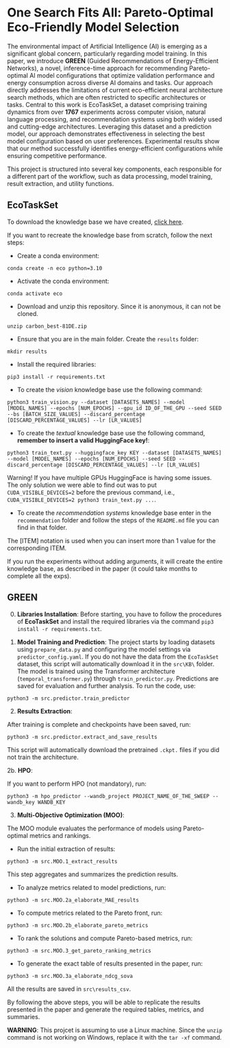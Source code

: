 # One Search Fits All: Pareto-Optimal Eco-Friendly Model Selection

The environmental impact of Artificial Intelligence (AI) is emerging as a significant global concern, particularly regarding model training. In this paper, we introduce **GREEN** (Guided Recommendations of Energy-Efficient Networks), a novel, inference-time approach for recommending Pareto-optimal AI model configurations that optimize validation performance and energy consumption across diverse AI domains and tasks. Our approach directly addresses the limitations of current eco-efficient neural architecture search methods, which are often restricted to specific architectures or tasks. Central to this work is EcoTaskSet, a dataset comprising training dynamics from over **1767** experiments across computer vision, natural language processing, and recommendation systems using both widely used and cutting-edge architectures. Leveraging this dataset and a prediction model, our approach demonstrates effectiveness in selecting the best model configuration based on user preferences. Experimental results show that our method successfully identifies energy-efficient configurations while ensuring competitive performance.


This project is structured into several key components, each responsible for a different part of the workflow, such as data processing, model training, result extraction, and utility functions.


## EcoTaskSet

To download the knowledge base we have created, [click here](https://drive.google.com/drive/folders/1lXdSsW2FRU331bpGWOsXrcg-Bp3Px4Pi?usp=sharing). 

If you want to recreate the knowledge base from scratch, follow the next steps:

- Create a conda environment:

```
conda create -n eco python=3.10
```

- Activate the conda environment:

```
conda activate eco
```

- Download and unzip this repository. Since it is anonymous, it can not be cloned.

```
unzip carbon_best-81DE.zip
```

- Ensure that you are in the main folder. Create the `results` folder:

```
mkdir results
```

- Install the required libraries:

```
pip3 install -r requirements.txt
```

- To create the *vision* knowledge base use the following command:
```
python3 train_vision.py --dataset [DATASETS_NAMES] --model [MODEL_NAMES] --epochs [NUM_EPOCHS] --gpu_id ID_OF_THE_GPU --seed SEED --bs [BATCH_SIZE_VALUES] --discard_percentage [DISCARD_PERCENTAGE_VALUES] --lr [LR_VALUES]
```

- To create the *textual* knowledge base use the following command, **remember to insert a valid HuggingFace key!**:

```
python3 train_text.py --huggingface_key KEY --dataset [DATASETS_NAMES] --model [MODEL_NAMES] --epochs [NUM_EPOCHS] --seed SEED --discard_percentage [DISCARD_PERCENTAGE_VALUES] --lr [LR_VALUES]
```

  Warning! If you have multiple GPUs HuggingFace is having some issues. The only solution we were able to find out was to put `CUDA_VISIBLE_DEVICES=2` before the previous command, i.e., `CUDA_VISIBLE_DEVICES=2 python3 train_text.py ...`. 

- To create the *recommendation systems* knowledge base enter in the `recommendation` folder and follow the steps of the `README.md` file you can find in that folder.

The [ITEM] notation is used when you can insert more than 1 value for the corresponding ITEM.

If you run the experiments without adding arguments, it will create the entire knowledge base, as described in the paper (it could take months to complete all the exps).

## GREEN 

0. **Libraries Installation**:
Before starting, you have to follow the procedures of **EcoTaskSet** and install the required libraries via the command `pip3 install -r requirements.txt`.

1. **Model Training and Prediction**:
The project starts by loading datasets using `prepare_data.py` and configuring the model settings via `predictor_config.yaml`. If you do not have the data from the `EcoTaskSet` dataset, this script will automatically download it in the `src\KB\` folder.
The model is trained using the Transformer architecture (`temporal_transformer.py`) through `train_predictor.py`. Predictions are saved for evaluation and further analysis. To run the code, use:

```
python3 -m src.predictor.train_predictor
```

2. **Results Extraction**:

After training is complete and checkpoints have been saved, run:
```
python3 -m src.predictor.extract_and_save_results
```

This script will automatically download the pretrained `.ckpt.` files if you did not train the architecture.

2b. **HPO**:

If you want to perform HPO (not mandatory), run:

```
python3 -m hpo_predictor --wandb_project PROJECT_NAME_OF_THE_SWEEP --wandb_key WANDB_KEY
```

3. **Multi-Objective Optimization (MOO)**:

The MOO module evaluates the performance of models using Pareto-optimal metrics and rankings.

- Run the initial extraction of results:
```
python3 -m src.MOO.1_extract_results
```
This step aggregates and summarizes the prediction results.

- To analyze metrics related to model predictions, run:
```
python3 -m src.MOO.2a_elaborate_MAE_results
```

- To compute metrics related to the Pareto front, run:
```
python3 -m src.MOO.2b_elaborate_pareto_metrics
```

- To rank the solutions and compute Pareto-based metrics, run:
```
python3 -m src.MOO.3_get_pareto_ranking_metrics
```

- To generate the exact table of results presented in the paper, run:
```
python3 -m src.MOO.3a_elaborate_ndcg_sova
```

All the results are saved in `src\results_csv`.

By following the above steps, you will be able to replicate the results presented in the paper and generate the required tables, metrics, and summaries.

**WARNING**: This projcet is assuming to use a Linux machine. Since the `unzip` command is not working on Windows, replace it with the `tar -xf` command.

